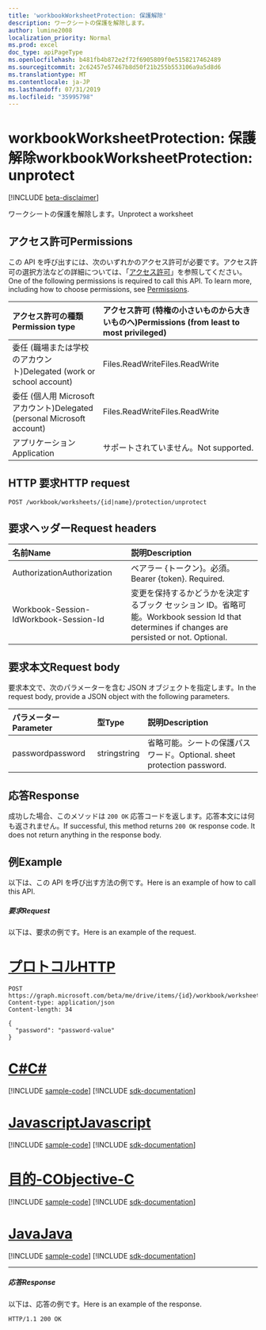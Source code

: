 ```yaml
---
title: 'workbookWorksheetProtection: 保護解除'
description: ワークシートの保護を解除します。
author: lumine2008
localization_priority: Normal
ms.prod: excel
doc_type: apiPageType
ms.openlocfilehash: b481fb4b872e2f72f6905809f0e5158217462489
ms.sourcegitcommit: 2c62457e57467b8d50f21b255b553106a9a5d8d6
ms.translationtype: MT
ms.contentlocale: ja-JP
ms.lasthandoff: 07/31/2019
ms.locfileid: "35995798"
---
```

# <a name="workbookworksheetprotection-unprotect"></a><span data-ttu-id="22887-103">workbookWorksheetProtection: 保護解除</span><span class="sxs-lookup"><span data-stu-id="22887-103">workbookWorksheetProtection: unprotect</span></span>

[!INCLUDE [beta-disclaimer](../../includes/beta-disclaimer.md)]

<span data-ttu-id="22887-104">ワークシートの保護を解除します。</span><span class="sxs-lookup"><span data-stu-id="22887-104">Unprotect a worksheet</span></span>
## <a name="permissions"></a><span data-ttu-id="22887-105">アクセス許可</span><span class="sxs-lookup"><span data-stu-id="22887-105">Permissions</span></span>
<span data-ttu-id="22887-p101">この API を呼び出すには、次のいずれかのアクセス許可が必要です。アクセス許可の選択方法などの詳細については、「[アクセス許可](/graph/permissions-reference)」を参照してください。</span><span class="sxs-lookup"><span data-stu-id="22887-p101">One of the following permissions is required to call this API. To learn more, including how to choose permissions, see [Permissions](/graph/permissions-reference).</span></span>

|<span data-ttu-id="22887-108">アクセス許可の種類</span><span class="sxs-lookup"><span data-stu-id="22887-108">Permission type</span></span>      | <span data-ttu-id="22887-109">アクセス許可 (特権の小さいものから大きいものへ)</span><span class="sxs-lookup"><span data-stu-id="22887-109">Permissions (from least to most privileged)</span></span>              |
|:--------------------|:---------------------------------------------------------|
|<span data-ttu-id="22887-110">委任 (職場または学校のアカウント)</span><span class="sxs-lookup"><span data-stu-id="22887-110">Delegated (work or school account)</span></span> | <span data-ttu-id="22887-111">Files.ReadWrite</span><span class="sxs-lookup"><span data-stu-id="22887-111">Files.ReadWrite</span></span>    |
|<span data-ttu-id="22887-112">委任 (個人用 Microsoft アカウント)</span><span class="sxs-lookup"><span data-stu-id="22887-112">Delegated (personal Microsoft account)</span></span> | <span data-ttu-id="22887-113">Files.ReadWrite</span><span class="sxs-lookup"><span data-stu-id="22887-113">Files.ReadWrite</span></span>    |
|<span data-ttu-id="22887-114">アプリケーション</span><span class="sxs-lookup"><span data-stu-id="22887-114">Application</span></span> | <span data-ttu-id="22887-115">サポートされていません。</span><span class="sxs-lookup"><span data-stu-id="22887-115">Not supported.</span></span> |

## <a name="http-request"></a><span data-ttu-id="22887-116">HTTP 要求</span><span class="sxs-lookup"><span data-stu-id="22887-116">HTTP request</span></span>
<!-- { "blockType": "ignored" } -->
```http
POST /workbook/worksheets/{id|name}/protection/unprotect

```
## <a name="request-headers"></a><span data-ttu-id="22887-117">要求ヘッダー</span><span class="sxs-lookup"><span data-stu-id="22887-117">Request headers</span></span>
| <span data-ttu-id="22887-118">名前</span><span class="sxs-lookup"><span data-stu-id="22887-118">Name</span></span>       | <span data-ttu-id="22887-119">説明</span><span class="sxs-lookup"><span data-stu-id="22887-119">Description</span></span>|
|:---------------|:----------|
| <span data-ttu-id="22887-120">Authorization</span><span class="sxs-lookup"><span data-stu-id="22887-120">Authorization</span></span>  | <span data-ttu-id="22887-p102">ベアラー {トークン}。必須。</span><span class="sxs-lookup"><span data-stu-id="22887-p102">Bearer {token}. Required.</span></span> |
| <span data-ttu-id="22887-123">Workbook-Session-Id</span><span class="sxs-lookup"><span data-stu-id="22887-123">Workbook-Session-Id</span></span>  | <span data-ttu-id="22887-p103">変更を保持するかどうかを決定するブック セッション ID。省略可能。</span><span class="sxs-lookup"><span data-stu-id="22887-p103">Workbook session Id that determines if changes are persisted or not. Optional.</span></span>|

## <a name="request-body"></a><span data-ttu-id="22887-126">要求本文</span><span class="sxs-lookup"><span data-stu-id="22887-126">Request body</span></span>
<span data-ttu-id="22887-127">要求本文で、次のパラメーターを含む JSON オブジェクトを指定します。</span><span class="sxs-lookup"><span data-stu-id="22887-127">In the request body, provide a JSON object with the following parameters.</span></span>

| <span data-ttu-id="22887-128">パラメーター</span><span class="sxs-lookup"><span data-stu-id="22887-128">Parameter</span></span>    | <span data-ttu-id="22887-129">型</span><span class="sxs-lookup"><span data-stu-id="22887-129">Type</span></span>   |<span data-ttu-id="22887-130">説明</span><span class="sxs-lookup"><span data-stu-id="22887-130">Description</span></span>|
|:---------------|:--------|:----------|
|<span data-ttu-id="22887-131">password</span><span class="sxs-lookup"><span data-stu-id="22887-131">password</span></span>|<span data-ttu-id="22887-132">string</span><span class="sxs-lookup"><span data-stu-id="22887-132">string</span></span>|<span data-ttu-id="22887-p104">省略可能。シートの保護パスワード。</span><span class="sxs-lookup"><span data-stu-id="22887-p104">Optional. sheet protection password.</span></span>|

## <a name="response"></a><span data-ttu-id="22887-135">応答</span><span class="sxs-lookup"><span data-stu-id="22887-135">Response</span></span>

<span data-ttu-id="22887-p105">成功した場合、このメソッドは `200 OK` 応答コードを返します。応答本文には何も返されません。</span><span class="sxs-lookup"><span data-stu-id="22887-p105">If successful, this method returns `200 OK` response code. It does not return anything in the response body.</span></span>

## <a name="example"></a><span data-ttu-id="22887-138">例</span><span class="sxs-lookup"><span data-stu-id="22887-138">Example</span></span>
<span data-ttu-id="22887-139">以下は、この API を呼び出す方法の例です。</span><span class="sxs-lookup"><span data-stu-id="22887-139">Here is an example of how to call this API.</span></span>
##### <a name="request"></a><span data-ttu-id="22887-140">要求</span><span class="sxs-lookup"><span data-stu-id="22887-140">Request</span></span>
<span data-ttu-id="22887-141">以下は、要求の例です。</span><span class="sxs-lookup"><span data-stu-id="22887-141">Here is an example of the request.</span></span>

# <a name="httptabhttp"></a>[<span data-ttu-id="22887-142">プロトコル</span><span class="sxs-lookup"><span data-stu-id="22887-142">HTTP</span></span>](#tab/http)
<!-- {
  "blockType": "request",
  "name": "workbookworksheetprotection_unprotect"
}-->
```http
POST https://graph.microsoft.com/beta/me/drive/items/{id}/workbook/worksheets/{id|name}/protection/unprotect
Content-type: application/json
Content-length: 34

{
  "password": "password-value"
}
```
# <a name="ctabcsharp"></a>[<span data-ttu-id="22887-143">C#</span><span class="sxs-lookup"><span data-stu-id="22887-143">C#</span></span>](#tab/csharp)
[!INCLUDE [sample-code](../includes/snippets/csharp/workbookworksheetprotection-unprotect-csharp-snippets.md)]
[!INCLUDE [sdk-documentation](../includes/snippets/snippets-sdk-documentation-link.md)]

# <a name="javascripttabjavascript"></a>[<span data-ttu-id="22887-144">Javascript</span><span class="sxs-lookup"><span data-stu-id="22887-144">Javascript</span></span>](#tab/javascript)
[!INCLUDE [sample-code](../includes/snippets/javascript/workbookworksheetprotection-unprotect-javascript-snippets.md)]
[!INCLUDE [sdk-documentation](../includes/snippets/snippets-sdk-documentation-link.md)]

# <a name="objective-ctabobjc"></a>[<span data-ttu-id="22887-145">目的-C</span><span class="sxs-lookup"><span data-stu-id="22887-145">Objective-C</span></span>](#tab/objc)
[!INCLUDE [sample-code](../includes/snippets/objc/workbookworksheetprotection-unprotect-objc-snippets.md)]
[!INCLUDE [sdk-documentation](../includes/snippets/snippets-sdk-documentation-link.md)]

# <a name="javatabjava"></a>[<span data-ttu-id="22887-146">Java</span><span class="sxs-lookup"><span data-stu-id="22887-146">Java</span></span>](#tab/java)
[!INCLUDE [sample-code](../includes/snippets/java/workbookworksheetprotection-unprotect-java-snippets.md)]
[!INCLUDE [sdk-documentation](../includes/snippets/snippets-sdk-documentation-link.md)]

---


##### <a name="response"></a><span data-ttu-id="22887-147">応答</span><span class="sxs-lookup"><span data-stu-id="22887-147">Response</span></span>
<span data-ttu-id="22887-148">以下は、応答の例です。</span><span class="sxs-lookup"><span data-stu-id="22887-148">Here is an example of the response.</span></span> 
<!-- {
  "blockType": "response",
  "truncated": true,
  "@odata.type": "microsoft.graph.none"
} -->
```http
HTTP/1.1 200 OK
```

<!-- uuid: 8fcb5dbc-d5aa-4681-8e31-b001d5168d79
2015-10-25 14:57:30 UTC -->
<!--
{
  "type": "#page.annotation",
  "description": "workbookWorksheetProtection: unprotect",
  "keywords": "",
  "section": "documentation",
  "tocPath": "",
  "suppressions": [
  ]
}
-->
